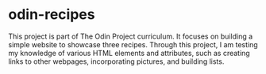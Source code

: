 # odin-recipes

This project is part of The Odin Project curriculum. It focuses on building a simple website to showcase three recipes. Through this project, I am testing my knowledge of various HTML elements and attributes, such as creating links to other webpages, incorporating pictures, and building lists.
